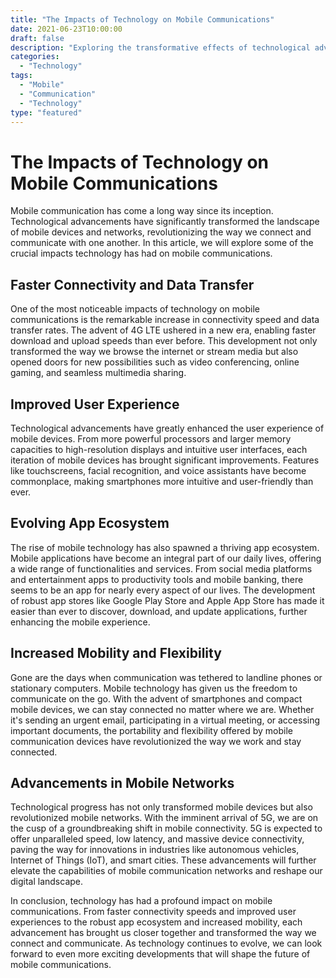 ```yaml
--- 
title: "The Impacts of Technology on Mobile Communications"
date: 2021-06-23T10:00:00
draft: false
description: "Exploring the transformative effects of technological advancements on mobile communication devices and networks."
categories:
  - "Technology"
tags:
  - "Mobile"
  - "Communication"
  - "Technology"
type: "featured"
--- 
```


# The Impacts of Technology on Mobile Communications

Mobile communication has come a long way since its inception. Technological advancements have significantly transformed the landscape of mobile devices and networks, revolutionizing the way we connect and communicate with one another. In this article, we will explore some of the crucial impacts technology has had on mobile communications.

## Faster Connectivity and Data Transfer

One of the most noticeable impacts of technology on mobile communications is the remarkable increase in connectivity speed and data transfer rates. The advent of 4G LTE ushered in a new era, enabling faster download and upload speeds than ever before. This development not only transformed the way we browse the internet or stream media but also opened doors for new possibilities such as video conferencing, online gaming, and seamless multimedia sharing.

## Improved User Experience

Technological advancements have greatly enhanced the user experience of mobile devices. From more powerful processors and larger memory capacities to high-resolution displays and intuitive user interfaces, each iteration of mobile devices has brought significant improvements. Features like touchscreens, facial recognition, and voice assistants have become commonplace, making smartphones more intuitive and user-friendly than ever.

## Evolving App Ecosystem

The rise of mobile technology has also spawned a thriving app ecosystem. Mobile applications have become an integral part of our daily lives, offering a wide range of functionalities and services. From social media platforms and entertainment apps to productivity tools and mobile banking, there seems to be an app for nearly every aspect of our lives. The development of robust app stores like Google Play Store and Apple App Store has made it easier than ever to discover, download, and update applications, further enhancing the mobile experience.

## Increased Mobility and Flexibility

Gone are the days when communication was tethered to landline phones or stationary computers. Mobile technology has given us the freedom to communicate on the go. With the advent of smartphones and compact mobile devices, we can stay connected no matter where we are. Whether it's sending an urgent email, participating in a virtual meeting, or accessing important documents, the portability and flexibility offered by mobile communication devices have revolutionized the way we work and stay connected.

## Advancements in Mobile Networks

Technological progress has not only transformed mobile devices but also revolutionized mobile networks. With the imminent arrival of 5G, we are on the cusp of a groundbreaking shift in mobile connectivity. 5G is expected to offer unparalleled speed, low latency, and massive device connectivity, paving the way for innovations in industries like autonomous vehicles, Internet of Things (IoT), and smart cities. These advancements will further elevate the capabilities of mobile communication networks and reshape our digital landscape.

In conclusion, technology has had a profound impact on mobile communications. From faster connectivity speeds and improved user experiences to the robust app ecosystem and increased mobility, each advancement has brought us closer together and transformed the way we connect and communicate. As technology continues to evolve, we can look forward to even more exciting developments that will shape the future of mobile communications.
